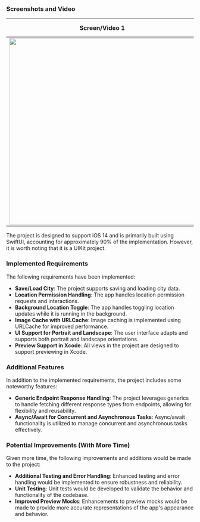 ### Screenshots and Video

| Screen/Video 1 | Screen/Video 2 | Screen/Video 3 |
| - | - | - |
| <img src="" height="500"> |  |  |




The project is designed to support iOS 14 and is primarily built using SwiftUI, accounting for approximately 90% of the implementation. However, it is worth noting that it is a UIKit project.

### Implemented Requirements

The following requirements have been implemented:

- **Save/Load City**: The project supports saving and loading city data.
- **Location Permission Handling**: The app handles location permission requests and interactions.
- **Background Location Toggle**: The app handles toggling location updates while it is running in the background.
- **Image Cache with URLCache**: Image caching is implemented using URLCache for improved performance.
- **UI Support for Portrait and Landscape**: The user interface adapts and supports both portrait and landscape orientations.
- **Preview Support in Xcode**: All views in the project are designed to support previewing in Xcode.

### Additional Features

In addition to the implemented requirements, the project includes some noteworthy features:

- **Generic Endpoint Response Handling**: The project leverages generics to handle fetching different response types from endpoints, allowing for flexibility and reusability.
- **Async/Await for Concurrent and Asynchronous Tasks**: Async/await functionality is utilized to manage concurrent and asynchronous tasks effectively.

### Potential Improvements (With More Time)

Given more time, the following improvements and additions would be made to the project:

- **Additional Testing and Error Handling**: Enhanced testing and error handling would be implemented to ensure robustness and reliability.
- **Unit Testing**: Unit tests would be developed to validate the behavior and functionality of the codebase.
- **Improved Preview Mocks**: Enhancements to preview mocks would be made to provide more accurate representations of the app's appearance and behavior.



